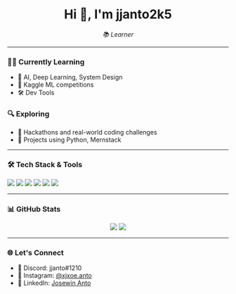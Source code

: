 <h1 align="center">Hi 👋, I'm jjanto2k5</h1>

<p align="center">
  <em> 📚 Learner </em>
</p>

---

### 👨‍💻 Currently Learning
- 🧠 AI, Deep Learning, System Design
- 🧪 Kaggle ML competitions
- 🛠️ Dev Tools

### 🔍 Exploring
- 🚀 Hackathons and real-world coding challenges
- 🌱 Projects using Python, Mernstack

---

### 🛠️ Tech Stack & Tools
<p align="left">
  <img src="https://img.shields.io/badge/Python-3670A0?style=for-the-badge&logo=python&logoColor=ffdd54"/>
  <img src="https://img.shields.io/badge/TensorFlow-FF6F00?style=for-the-badge&logo=tensorflow&logoColor=white"/>
  <img src="https://img.shields.io/badge/PyTorch-EE4C2C?style=for-the-badge&logo=pytorch&logoColor=white"/>
  <img src="https://img.shields.io/badge/React-20232A?style=for-the-badge&logo=react&logoColor=61DAFB"/>
  <img src="https://img.shields.io/badge/VSCode-007ACC?style=for-the-badge&logo=visual-studio-code&logoColor=white"/>
  <img src="https://img.shields.io/badge/GitHub-181717?style=for-the-badge&logo=github&logoColor=white"/>
</p>

---

### 📊 GitHub Stats
<p align="center">
  <img src="https://github-readme-stats.vercel.app/api?username=jjanto2k5&show_icons=true&theme=radical"/>
  <img src="https://streak-stats.demolab.com/?user=jjanto2k5&theme=radical"/>
</p>

---

### 🌐 Let's Connect
- 💬 Discord: jjanto#1210
- 📸 Instagram: [@xjxoe.anto](https://www.instagram.com/xjxoe.anto?igsh=MXE4bDI2aHJnbXFwaA==)
- 💼 LinkedIn: [Josewin Anto](https://www.linkedin.com/in/josewin-anto-073593277/)
